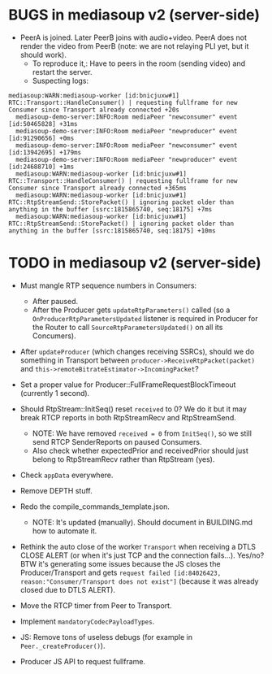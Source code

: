 # BUGS in mediasoup v2 (server-side)

* PeerA is joined. Later PeerB joins with audio+video. PeerA does not render the video from PeerB (note: we are not relaying PLI yet, but it should work).
  - To reproduce it,: Have to peers in the room (sending video) and restart the server.
  - Suspecting logs:

```
mediasoup:WARN:mediasoup-worker [id:bnicjuxw#1] RTC::Transport::HandleConsumer() | requesting fullframe for new Consumer since Transport already connected +20s
  mediasoup-demo-server:INFO:Room mediaPeer "newconsumer" event [id:50465828] +31ms
  mediasoup-demo-server:INFO:Room mediaPeer "newproducer" event [id:91290656] +0ms
  mediasoup-demo-server:INFO:Room mediaPeer "newconsumer" event [id:13942695] +179ms
  mediasoup-demo-server:INFO:Room mediaPeer "newproducer" event [id:24688710] +1ms
  mediasoup:WARN:mediasoup-worker [id:bnicjuxw#1] RTC::Transport::HandleConsumer() | requesting fullframe for new Consumer since Transport already connected +365ms
  mediasoup:WARN:mediasoup-worker [id:bnicjuxw#1] RTC::RtpStreamSend::StorePacket() | ignoring packet older than anything in the buffer [ssrc:1815865740, seq:18175] +7ms
  mediasoup:WARN:mediasoup-worker [id:bnicjuxw#1] RTC::RtpStreamSend::StorePacket() | ignoring packet older than anything in the buffer [ssrc:1815865740, seq:18175] +10ms
```



# TODO in mediasoup v2 (server-side)

* Must mangle RTP sequence numbers in Consumers:
  - After paused.
  - After the Producer gets `updateRtpParameters()` called (so a `OnProducerRtpParametersUpdated` listener is required in Producer for the Router to call `SourceRtpParametersUpdated()` on all its Concumers).

* After `updateProducer` (which changes receiving SSRCs), should we do something in Transport between `producer->ReceiveRtpPacket(packet)` and `this->remoteBitrateEstimator->IncomingPacket`?

* Set a proper value for Producer::FullFrameRequestBlockTimeout (currently 1 second).

* Should RtpStream::InitSeq() reset `received` to 0? We do it but it may break RTCP reports in both RtpStreamRecv and RtpStreamSend.
  - NOTE: We have removed `received = 0` from `InitSeq()`, so we still send RTCP SenderReports on paused Consumers.
  - Also check whether expectedPrior and receivedPrior should just belong to RtpStreamRecv rather than RtpStream (yes).

* Check `appData` everywhere.

* Remove DEPTH stuff.

* Redo the compile_commands_template.json.
  - NOTE: It's updated (manually). Should document in BUILDING.md how to automate it.

* Rethink the auto close of the worker `Transport` when receiving a DTLS CLOSE ALERT (or when it's just TCP and the connection fails...). Yes/no? BTW it's generating some issues because the JS closes the Producer/Transport and gets `request failed [id:84026423, reason:"Consumer/Transport does not exist"]` (because it was already closed due to DTLS ALERT).

* Move the RTCP timer from Peer to Transport.

* Implement `mandatoryCodecPayloadTypes`.

* JS: Remove tons of useless debugs (for example in `Peer._createProducer()`).

* Producer JS API to request fullframe.
